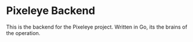 # Pixeleye Backend

This is the backend for the Pixeleye project. Written in Go, its the brains of the operation.

